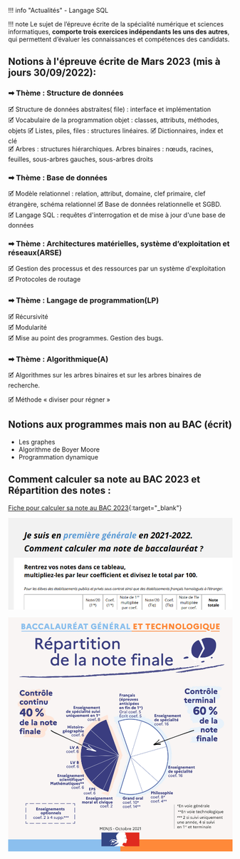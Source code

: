 

!!! info "Actualités" 
    - Langage SQL





!!! note 
    Le sujet de l’épreuve écrite de la spécialité numérique et sciences informatiques, **comporte trois exercices indépendants les uns des autres**, qui permettent d’évaluer les connaissances et compétences des candidats. 
 
## Notions à l'épreuve écrite de Mars 2023 (mis à jours 30/09/2022): 

### &#10145; Thème : Structure de données  

🗹 Structure de données abstraites( file) : interface et implémentation  
🗹 Vocabulaire de la programmation objet : classes, attributs, méthodes, objets 
🗹 Listes, piles, files : structures linéaires. 
🗹 Dictionnaires, index et clé  
🗹 Arbres : structures hiérarchiques. Arbres binaires : nœuds, racines, feuilles, sous-arbres gauches, sous-arbres droits


### &#10145; Thème : Base de données  

🗹 Modèle relationnel : relation, attribut, domaine, clef primaire, clef étrangère, schéma relationnel 
🗹 Base de données relationnelle et SGBD.  
🗹 Langage SQL : requêtes d'interrogation et de mise à jour d'une base de données  

### &#10145; Thème : Architectures matérielles, système d’exploitation et réseaux(ARSE)  

🗹 Gestion des processus et des ressources par un système d'exploitation  
🗹 Protocoles de routage  

### &#10145; Thème : Langage de programmation(LP)  
	
🗹 Récursivité  
🗹 Modularité  	
🗹 Mise au point des programmes. Gestion des bugs.


### &#10145; Thème : Algorithmique(A)

🗹 Algorithmes sur les arbres binaires et sur les arbres binaires de recherche.

🗹 Méthode « diviser pour régner »


## Notions aux programmes mais non au BAC (écrit)

- Les graphes  
- Algorithme de Boyer Moore  
- Programmation dynamique  

## Comment calculer sa note au BAC 2023 et Répartition des notes :

[Fiche pour calculer sa note au BAC 2023](divers/data/el-ve-de-premiere-comment-calculer-note-bac-2022-94490.pdf){:target="_blank"} 

![](divers/data/calculer_sa_note_BAC.png)


![](r-partition-de-la-note-finale.jpg)